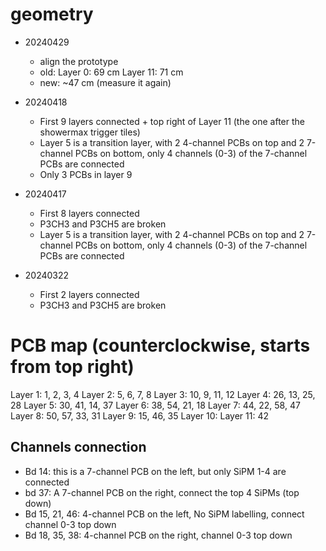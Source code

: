# geometry
* 20240429
    * align the prototype
    * old: 
	Layer 0: 69 cm
   	Layer 11: 71 cm
    * new:
	~47 cm (measure it again)

* 20240418
    * First 9 layers connected + top right of Layer 11 (the one after the showermax 
      trigger tiles)
    * Layer 5 is a transition layer, with 2 4-channel PCBs on top and 
      2 7-channel PCBs on bottom, only 4 channels (0-3) of the 7-channel
      PCBs are connected
    * Only 3 PCBs in layer 9

* 20240417
    * First 8 layers connected 
    * P3CH3 and P3CH5 are broken
    * Layer 5 is a transition layer, with 2 4-channel PCBs on top and 
      2 7-channel PCBs on bottom, only 4 channels (0-3) of the 7-channel
      PCBs are connected

* 20240322
    * First 2 layers connected
    * P3CH3 and P3CH5 are broken


# PCB map (counterclockwise, starts from top right)
Layer 1:  1,  2,  3,  4
Layer 2:  5,  6,  7,  8
Layer 3:  10, 9,  11, 12
Layer 4:  26, 13, 25, 28
Layer 5:  30, 41, 14, 37
Layer 6:  38, 54, 21, 18
Layer 7:  44, 22, 58, 47
Layer 8:  50, 57, 33, 31
Layer 9:      15, 46, 35
Layer 10:
Layer 11: 42

## Channels connection
* Bd 14: this is a 7-channel PCB on the left, but only SiPM 1-4 are connected
* bd 37: A 7-channel PCB on the right, connect the top 4 SiPMs (top down)
* Bd 15, 21, 46: 4-channel PCB on the left, No SiPM labelling, connect channel 0-3 top down
* Bd 18, 35, 38: 4-channel PCB on the right, channel 0-3 top down
